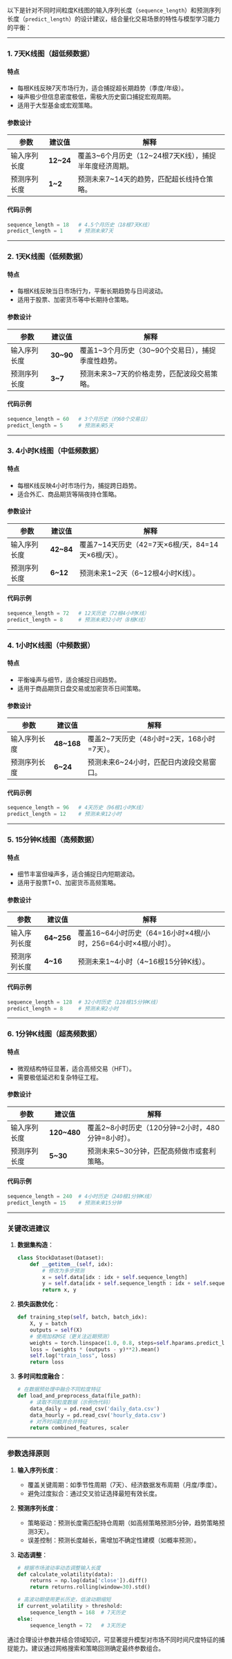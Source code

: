 以下是针对不同时间粒度K线图的输入序列长度（`sequence_length`）和预测序列长度（`predict_length`）的设计建议，结合量化交易场景的特性与模型学习能力的平衡：

---

### **1. 7天K线图（超低频数据）**
#### **特点**
- 每根K线反映7天市场行为，适合捕捉超长期趋势（季度/年级）。
- 噪声极少但信息密度极低，需极大历史窗口捕捉宏观周期。
- 适用于大型基金或宏观策略。

#### **参数设计**
| 参数               | 建议值       | 解释                                                                 |
|--------------------|--------------|----------------------------------------------------------------------|
| 输入序列长度       | **12~24**    | 覆盖3~6个月历史（12~24根7天K线），捕捉半年度经济周期。               |
| 预测序列长度       | **1~2**      | 预测未来7~14天的趋势，匹配超长线持仓策略。                           |

#### **代码示例**
```python
sequence_length = 18   # 4.5个月历史（18根7天K线）
predict_length = 1     # 预测未来7天
```

---

### **2. 1天K线图（低频数据）**
#### **特点**
- 每根K线反映当日市场行为，平衡长期趋势与日间波动。
- 适用于股票、加密货币等中长期持仓策略。

#### **参数设计**
| 参数               | 建议值       | 解释                                                                 |
|--------------------|--------------|----------------------------------------------------------------------|
| 输入序列长度       | **30~90**    | 覆盖1~3个月历史（30~90个交易日），捕捉季度性趋势。                   |
| 预测序列长度       | **3~7**      | 预测未来3~7天的价格走势，匹配波段交易策略。                          |

#### **代码示例**
```python
sequence_length = 60   # 3个月历史（约60个交易日）
predict_length = 5     # 预测未来5天
```

---

### **3. 4小时K线图（中低频数据）**
#### **特点**
- 每根K线反映4小时市场行为，捕捉跨日趋势。
- 适合外汇、商品期货等隔夜持仓策略。

#### **参数设计**
| 参数               | 建议值       | 解释                                                                 |
|--------------------|--------------|----------------------------------------------------------------------|
| 输入序列长度       | **42~84**    | 覆盖7~14天历史（42=7天×6根/天，84=14天×6根/天）。                   |
| 预测序列长度       | **6~12**     | 预测未来1~2天（6~12根4小时K线）。                                   |

#### **代码示例**
```python
sequence_length = 72   # 12天历史（72根4小时K线）
predict_length = 8     # 预测未来32小时（8根K线）
```

---

### **4. 1小时K线图（中频数据）**
#### **特点**
- 平衡噪声与细节，适合捕捉日间趋势。
- 适用于商品期货日盘交易或加密货币日间策略。

#### **参数设计**
| 参数               | 建议值       | 解释                                                                 |
|--------------------|--------------|----------------------------------------------------------------------|
| 输入序列长度       | **48~168**   | 覆盖2~7天历史（48小时=2天，168小时=7天）。                          |
| 预测序列长度       | **6~24**     | 预测未来6~24小时，匹配日内波段交易窗口。                            |

#### **代码示例**
```python
sequence_length = 96   # 4天历史（96根1小时K线）
predict_length = 12    # 预测未来12小时
```

---

### **5. 15分钟K线图（高频数据）**
#### **特点**
- 细节丰富但噪声多，适合捕捉日内短期波动。
- 适用于股票T+0、加密货币高频策略。

#### **参数设计**
| 参数               | 建议值       | 解释                                                                 |
|--------------------|--------------|----------------------------------------------------------------------|
| 输入序列长度       | **64~256**   | 覆盖16~64小时历史（64=16小时×4根/小时，256=64小时×4根/小时）。      |
| 预测序列长度       | **4~16**     | 预测未来1~4小时（4~16根15分钟K线）。                                |

#### **代码示例**
```python
sequence_length = 128  # 32小时历史（128根15分钟K线）
predict_length = 8     # 预测未来2小时
```

---

### **6. 1分钟K线图（超高频数据）**
#### **特点**
- 微观结构特征显著，适合高频交易（HFT）。
- 需要极低延迟和复杂特征工程。

#### **参数设计**
| 参数               | 建议值       | 解释                                                                 |
|--------------------|--------------|----------------------------------------------------------------------|
| 输入序列长度       | **120~480**  | 覆盖2~8小时历史（120分钟=2小时，480分钟=8小时）。                   |
| 预测序列长度       | **5~30**     | 预测未来5~30分钟，匹配高频做市或套利策略。                          |

#### **代码示例**
```python
sequence_length = 240  # 4小时历史（240根1分钟K线）
predict_length = 15    # 预测未来15分钟
```

---

### **关键改进建议**
1. **数据集构造**：
   ```python
   class StockDataset(Dataset):
       def __getitem__(self, idx):
           # 修改为多步预测
           x = self.data[idx : idx + self.sequence_length]
           y = self.data[idx + self.sequence_length : idx + self.sequence_length + predict_length]  # 预测未来predict_length步
           return x, y
   ```

2. **损失函数优化**：
   ```python
   def training_step(self, batch, batch_idx):
       X, y = batch
       outputs = self(X)
       # 使用加权MSE（更关注近期预测）
       weights = torch.linspace(1.0, 0.8, steps=self.hparams.predict_length).to(X.device)
       loss = (weights * (outputs - y)**2).mean()
       self.log("train_loss", loss)
       return loss
   ```

3. **多时间粒度融合**：
   ```python
   # 在数据预处理中融合不同粒度特征
   def load_and_preprocess_data(file_path):
       # 读取不同粒度数据（示例伪代码）
       data_daily = pd.read_csv('daily_data.csv')
       data_hourly = pd.read_csv('hourly_data.csv')
       # 对齐时间戳并合并特征
       return combined_features, scaler
   ```

---

### **参数选择原则**
1. **输入序列长度**：
   - 覆盖关键周期：如季节性周期（7天）、经济数据发布周期（月度/季度）。
   - 避免过度拟合：通过交叉验证选择最短有效长度。

2. **预测序列长度**：
   - 策略驱动：预测长度需匹配持仓周期（如高频策略预测5分钟，趋势策略预测3天）。
   - 误差控制：预测长度越长，需增加不确定性建模（如概率预测）。

3. **动态调整**：
   ```python
   # 根据市场波动率动态调整输入长度
   def calculate_volatility(data):
       returns = np.log(data['close']).diff()
       return returns.rolling(window=30).std()

   # 高波动期使用更长历史，低波动期缩短
   if current_volatility > threshold:
       sequence_length = 168  # 7天历史
   else:
       sequence_length = 72   # 3天历史
   ```

通过合理设计参数并结合领域知识，可显著提升模型对市场不同时间尺度特征的捕捉能力。建议通过网格搜索和策略回测确定最终参数组合。